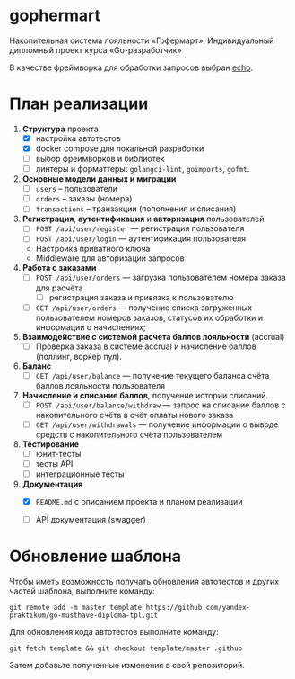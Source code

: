 # gophermart

Накопительная система лояльности «Гофермарт». Индивидуальный дипломный проект курса «Go-разработчик»

В качестве фреймворка для обработки запросов выбран [echo](https://github.com/labstack/echo).

# План реализации
1. **Структура** проекта
   - [x] настройка автотестов
   - [x] docker compose для локальной разработки
   - [ ] выбор фреймворков и библиотек
   - [ ] линтеры и форматтеры: `golangci-lint`, `goimports`, `gofmt`.
2. **Основные модели данных и миграции**
   - [ ] `users` – пользователи
   - [ ] `orders` – заказы (номера)
   - [ ] `transactions` – транзакции (пополнения и списания)
3. **Регистрация**, **аутентификация** и **авторизация** пользователей
   - [ ] `POST /api/user/register` — регистрация пользователя
   - [ ] `POST /api/user/login` — аутентификация пользователя
   - Настройка приватного ключа
   - Middleware для авторизации запросов
4. **Работа с заказами**
   - [ ] `POST /api/user/orders` — загрузка пользователем номера заказа для расчёта 
     - [ ] регистрация заказа и привязка к пользователю
   - [ ] `GET /api/user/orders` — получение списка загруженных пользователем номеров заказов, статусов их обработки и информации о начислениях;
5. **Взаимодействие с системой расчета баллов лояльности** (accrual)
   - [ ] Проверка заказа в системе accrual и начисление баллов (поллинг, воркер пул).
6. **Баланс** 
   - [ ] `GET /api/user/balance` — получение текущего баланса счёта баллов лояльности пользователя
7. **Начисление и списание баллов**, получение истории списаний.
   - [ ] `POST /api/user/balance/withdraw` — запрос на списание баллов с накопительного счёта в счёт оплаты нового заказа
   - [ ] `GET /api/user/withdrawals` — получение информации о выводе средств с накопительного счёта пользователем
8. **Тестирование**
   - [ ] юнит-тесты
   - [ ] тесты API
   - [ ] интеграционные тесты
9. **Документация**
   - [x] `README.md` с описанием проекта и планом реализации
   - [ ] API документация (swagger)
 

# Обновление шаблона

Чтобы иметь возможность получать обновления автотестов и других частей шаблона, выполните команду:

```
git remote add -m master template https://github.com/yandex-praktikum/go-musthave-diploma-tpl.git
```

Для обновления кода автотестов выполните команду:

```
git fetch template && git checkout template/master .github
```

Затем добавьте полученные изменения в свой репозиторий.
